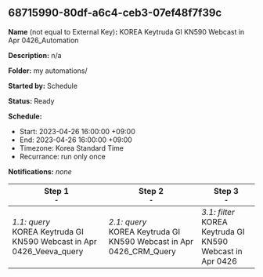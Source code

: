 ## 68715990-80df-a6c4-ceb3-07ef48f7f39c

**Name** (not equal to External Key)**:** KOREA Keytruda GI KN590 Webcast in Apr 0426_Automation

**Description:** n/a

**Folder:** my automations/

**Started by:** Schedule

**Status:** Ready

**Schedule:**

* Start: 2023-04-26 16:00:00 +09:00
* End: 2023-04-26 16:00:00 +09:00
* Timezone: Korea Standard Time
* Recurrance: run only once

**Notifications:** _none_


| Step 1<br>_<small>-</small>_ | Step 2<br>_<small>-</small>_ | Step 3<br>_<small>-</small>_ |
| --- | --- | --- |
| _1.1: query_<br>KOREA Keytruda GI KN590 Webcast in Apr 0426_Veeva_query | _2.1: query_<br>KOREA Keytruda GI KN590 Webcast in Apr 0426_CRM_Query | _3.1: filter_<br>KOREA Keytruda GI KN590 Webcast in Apr 0426 |
